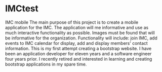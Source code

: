 # IMCtest
IMC mobile
The main purpose of this project is to create a mobile application for the IMC. The application will me informative and use as much interactive functionality as possible.
Images must be found that will be informative for the organization.
Functionality will include: join IMC, add events to IMC calendar for display, add and display members' contact information.
This is my first attempt creating a bootstrap website. I have been an application developer for eleven years and a software engineer four years prior. I recently retired and interested in learning and creating bootstrap applications in my spare time.
